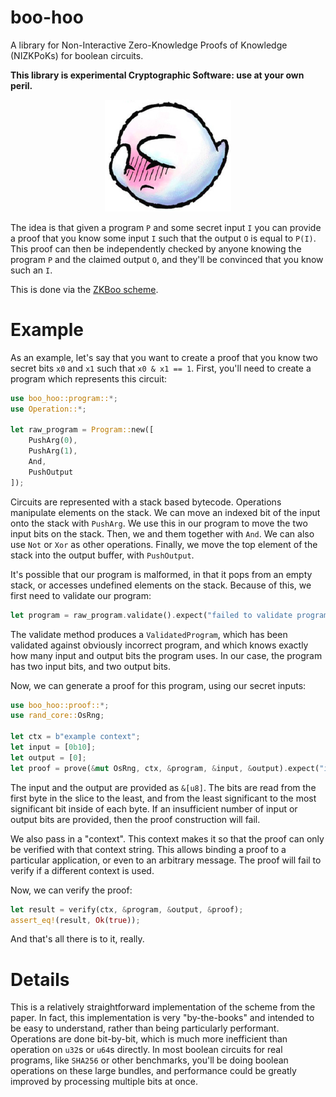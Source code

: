 # boo-hoo

A library for Non-Interactive Zero-Knowledge Proofs of Knowledge (NIZKPoKs) for
boolean circuits.

**This library is experimental Cryptographic Software: use at your own peril.**

<p align="center">
    <img src="./boo.png" width="40%">
</p>

The idea is that given a program `P` and some secret input `I` you can provide
a proof that you know some input `I` such that the output `O` is equal to `P(I)`.
This proof can then be independently checked by anyone knowing the program `P`
and the claimed output `O`, and they'll be convinced that you know such an `I`.

This is done via the [ZKBoo scheme](https://eprint.iacr.org/2016/163).

# Example

As an example, let's say that you want to create a proof that you know
two secret bits `x0` and `x1` such that `x0 & x1 == 1`. First, you'll need to
create a program which represents this circuit:

```rust
use boo_hoo::program::*;
use Operation::*;

let raw_program = Program::new([
    PushArg(0),
    PushArg(1),
    And,
    PushOutput
]);
```

Circuits are represented with a stack based bytecode. Operations manipulate elements
on the stack. We can move an indexed bit of the input onto the stack with `PushArg`.
We use this in our program to move the two input bits on the stack. Then,
we and them together with `And`. We can also use `Not` or `Xor` as other operations.
Finally, we move the top element of the stack into the output buffer, with `PushOutput`.

It's possible that our program is malformed, in that it pops from an empty stack,
or accesses undefined elements on the stack. Because of this, we first need
to validate our program:

```rust
let program = raw_program.validate().expect("failed to validate program!");
```

The validate method produces a `ValidatedProgram`, which has been validated against
obviously incorrect program, and which knows exactly how many input and output
bits the program uses. In our case, the program has two input bits, and two output bits.

Now, we can generate a proof for this program, using our secret inputs:

```rust
use boo_hoo::proof::*;
use rand_core::OsRng;

let ctx = b"example context";
let input = [0b10];
let output = [0];
let proof = prove(&mut OsRng, ctx, &program, &input, &output).expect("input or output were insufficient")
```

The input and the output are provided as `&[u8]`. The bits are read from the first
byte in the slice to the least, and from the least significant to the most significant
bit inside of each byte. If an insufficient number of input or output bits are provided,
then the proof construction will fail.

We also pass in a "context". This context makes it so that the proof can only be verified
with that context string. This allows binding a proof to a particular application,
or even to an arbitrary message. The proof will fail to verify if a different context is used.

Now, we can verify the proof:

```rust
let result = verify(ctx, &program, &output, &proof);
assert_eq!(result, Ok(true));
```

And that's all there is to it, really.

# Details

This is a relatively straightforward implementation of the scheme from the paper.
In fact, this implementation is very "by-the-books" and intended to be easy
to understand, rather than being particularly performant. Operations are done
bit-by-bit, which is much more inefficient than operation on `u32`s or `u64`s directly.
In most boolean circuits for real programs, like `SHA256` or other benchmarks,
you'll be doing boolean operations on these large bundles, and performance could
be greatly improved by processing multiple bits at once.

